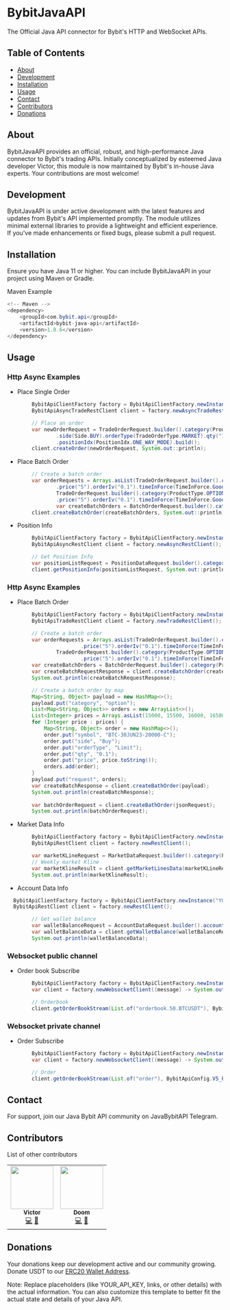 # BybitJavaAPI

The Official Java API connector for Bybit's HTTP and WebSocket APIs.

## Table of Contents

- [About](#about)
- [Development](#development)
- [Installation](#installation)
- [Usage](#usage)
- [Contact](#contact)
- [Contributors](#contributors)
- [Donations](#donations)

## About
BybitJavaAPI provides an official, robust, and high-performance Java connector to Bybit's trading APIs. Initially conceptualized by esteemed Java developer Victor, this module is now maintained by Bybit's in-house Java experts. Your contributions are most welcome!

## Development
BybitJavaAPI is under active development with the latest features and updates from Bybit's API implemented promptly. The module utilizes minimal external libraries to provide a lightweight and efficient experience. If you've made enhancements or fixed bugs, please submit a pull request.

## Installation
Ensure you have Java 11 or higher. You can include BybitJavaAPI in your project using Maven or Gradle.

Maven Example
```java
<!-- Maven -->
<dependency>
    <groupId>com.bybit.api</groupId>
    <artifactId>bybit-java-api</artifactId>
    <version>1.0.6</version>
</dependency>
```

## Usage

### Http Async Examples
- Place Single Order
```java
        BybitApiClientFactory factory = BybitApiClientFactory.newInstance("YOUR_API_KEY", "YOUR_API_SECRET");
        BybitApiAsyncTradeRestClient client = factory.newAsyncTradeRestClient();

        // Place an order
        var newOrderRequest = TradeOrderRequest.builder().category(ProductType.LINEAR).symbol("XRPUSDT")
                .side(Side.BUY).orderType(TradeOrderType.MARKET).qty("10").timeInForce(TimeInForce.ImmediateOrCancel)
                .positionIdx(PositionIdx.ONE_WAY_MODE).build();
        client.createOrder(newOrderRequest, System.out::println);
```

- Place Batch Order
```java
        // Create a batch order
        var orderRequests = Arrays.asList(TradeOrderRequest.builder().category(ProductType.OPTION).symbol("BTC-10FEB23-24000-C").side(Side.BUY).orderType(TradeOrderType.LIMIT).qty("0.1")
                .price("5").orderIv("0.1").timeInForce(TimeInForce.GoodTillCancel).orderLinkId("9b381bb1-401").mmp(false).reduceOnly(false).build(),
                TradeOrderRequest.builder().category(ProductType.OPTION).symbol("BTC-10FEB23-24000-C").side(Side.BUY).orderType(TradeOrderType.LIMIT).qty("0.1")
                .price("5").orderIv("0.1").timeInForce(TimeInForce.GoodTillCancel).orderLinkId("82ee86dd-001").mmp(false).reduceOnly(false).build());
                var createBatchOrders = BatchOrderRequest.builder().category(ProductType.OPTION).request(orderRequests).build();
        client.createBatchOrder(createBatchOrders, System.out::println);
```
- Position Info
```java
        BybitApiClientFactory factory = BybitApiClientFactory.newInstance("YOUR_API_KEY", "YOUR_API_SECRET");
        BybitApiAsyncRestClient client = factory.newAsyncRestClient();

        // Get Position Info
        var positionListRequest = PositionDataRequest.builder().category(ProductType.LINEAR).symbol("BTCUSDT").build();
        client.getPositionInfo(positionListRequest, System.out::println);
```
### Http Async Examples
- Place Batch Order
```java
        BybitApiClientFactory factory = BybitApiClientFactory.newInstance("YOUR_API_KEY", "YOUR_API_SECRET");
        BybitApiTradeRestClient client = factory.newTradeRestClient();

        // Create a batch order
        var orderRequests = Arrays.asList(TradeOrderRequest.builder().category(ProductType.OPTION).symbol("BTC-10FEB23-24000-C").side(Side.BUY).orderType(TradeOrderType.LIMIT).qty("0.1")
                        .price("5").orderIv("0.1").timeInForce(TimeInForce.GoodTillCancel).orderLinkId("9b381bb1-401").mmp(false).reduceOnly(false).build(),
                TradeOrderRequest.builder().category(ProductType.OPTION).symbol("BTC-10FEB23-24000-C").side(Side.BUY).orderType(TradeOrderType.LIMIT).qty("0.1")
                        .price("5").orderIv("0.1").timeInForce(TimeInForce.GoodTillCancel).orderLinkId("82ee86dd-001").mmp(false).reduceOnly(false).build());
        var createBatchOrders = BatchOrderRequest.builder().category(ProductType.OPTION).request(orderRequests).build();
        var createBatchRequestResponse = client.createBatchOrder(createBatchOrders);
        System.out.println(createBatchRequestResponse);

        // Create a batch order by map
        Map<String, Object> payload = new HashMap<>();
        payload.put("category", "option");
        List<Map<String, Object>> orders = new ArrayList<>();
        List<Integer> prices = Arrays.asList(15000, 15500, 16000, 16500, 16600);
        for (Integer price : prices) {
            Map<String, Object> order = new HashMap<>();
            order.put("symbol", "BTC-30JUN23-20000-C");
            order.put("side", "Buy");
            order.put("orderType", "Limit");
            order.put("qty", "0.1");
            order.put("price", price.toString());
            orders.add(order);
        }
        payload.put("request", orders);
        var createBatchResponse = client.createBathOrder(payload);
        System.out.println(createBatchResponse);
        
        var batchOrderRequest = client.createBathOrder(jsonRequest);
        System.out.println(batchOrderRequest);
```

- Market Data Info 
```java
        BybitApiClientFactory factory = BybitApiClientFactory.newInstance();
        BybitApiRestClient client = factory.newRestClient();

        var marketKLineRequest = MarketDataRequest.builder().category(ProductType.LINEAR).symbol("BTCUSDT").marketInterval(MarketInterval.WEEKLY).build();
        // Weekly market Kline
        var marketKlineResult = client.getMarketLinesData(marketKLineRequest);
        System.out.println(marketKlineResult);
```
- Account Data Info
```java
  BybitApiClientFactory factory = BybitApiClientFactory.newInstance("YOUR_API_KEY", "YOUR_API_SECRET");
  BybitApiRestClient client = factory.newRestClient();

        // Get wallet balance
        var walletBalanceRequest = AccountDataRequest.builder().accountType(AccountType.UNIFIED).build();
        var walletBalanceData = client.getWalletBalance(walletBalanceRequest);
        System.out.println(walletBalanceData);
```

### Websocket public channel
- Order book Subscribe
```java
        BybitApiClientFactory factory = BybitApiClientFactory.newInstance();
        var client = factory.newWebsocketClient((message) -> System.out.println("Handle message :" + message));

        // Orderbook
        client.getOrderBookStream(List.of("orderbook.50.BTCUSDT"), BybitApiConfig.V5_PUBLIC_LINEAR);
```

### Websocket private channel
- Order Subscribe
```java
        BybitApiClientFactory factory = BybitApiClientFactory.newInstance("YOUR_API_KEY","YOUR_API_SECRET",true);
        var client = factory.newWebsocketClient((message) -> System.out.println("Handle message :" + message));

        // Order
        client.getOrderBookStream(List.of("order"), BybitApiConfig.V5_PRIVATE);
```
## Contact
For support, join our Java Bybit API community on JavaBybitAPI Telegram.

## Contributors
List of other contributors
<table>
  <tr>
    <td align="center">
        <a href="https://github.com/wuhewuhe">
            <img src="https://avatars.githubusercontent.com/u/32245754?v=4" width="100px;" alt=""/>
            <br />
            <sub>   
                <b>Victor</b>
            </sub>
        </a>
        <br />
        <a href="https://github.com/wuhewuhe/bybit-java-api/commits?author=wuhewuhe" title="Code">💻</a>
        <a href="https://github.com/wuhewuhe/bybit-java-api/commits?author=wuhewuhe" title="Documentation">📖</a>
    </td>
    <td align="center">
        <a href="https://github.com/Doom-Prince">
            <img src="https://avatars.githubusercontent.com/u/124635036?v=4" width="100px;" alt=""/>
            <br />
            <sub>   
                <b>Doom</b>
            </sub>
        </a>
        <br />
        <a href="https://github.com/wuhewuhe/bybit-java-api/commits?author=Doom-Prince" title="Code">💻</a>
        <a href="https://github.com/wuhewuhe/bybit-java-api/commits?author=Doom-Prince" title="Documentation">📖</a>
    </td>
  </tr>
</table>

## Donations
Your donations keep our development active and our community growing. Donate USDT to our [ERC20 Wallet Address](0x238bbb45af1254e2fd76564c9b56042c452f3d6e).

Note: Replace placeholders (like YOUR_API_KEY, links, or other details) with the actual information. You can also customize this template to better fit the actual state and details of your Java API.